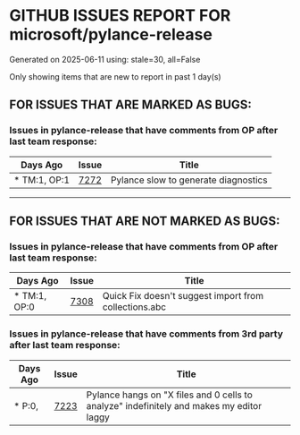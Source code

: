 
# GITHUB ISSUES REPORT FOR microsoft/pylance-release


Generated on 2025-06-11 using: stale=30, all=False


Only showing items that are new to report in past 1 day(s)


## FOR ISSUES THAT ARE MARKED AS BUGS:


### Issues in pylance-release that have comments from OP after last team response:

| Days Ago | Issue | Title |
| --- | --- | --- |
 | \* TM:1, OP:1  |[7272](https://github.com/microsoft/pylance-release/issues/7272 "Pylance slow to generate diagnostics")  |Pylance slow to generate diagnostics |

---

## FOR ISSUES THAT ARE NOT MARKED AS BUGS:


### Issues in pylance-release that have comments from OP after last team response:

| Days Ago | Issue | Title |
| --- | --- | --- |
 | \* TM:1, OP:0  |[7308](https://github.com/microsoft/pylance-release/issues/7308 "Quick Fix doesn't suggest import from collections.abc ")  |Quick Fix doesn't suggest import from collections.abc  |

### Issues in pylance-release that have comments from 3rd party after last team response:

| Days Ago | Issue | Title |
| --- | --- | --- |
 | \* P:0,  |[7223](https://github.com/microsoft/pylance-release/issues/7223 "Pylance hangs on &quot;X files and 0 cells to analyze&quot; indefinitely and makes my editor laggy")  |Pylance hangs on "X files and 0 cells to analyze" indefinitely and makes my editor laggy |




















